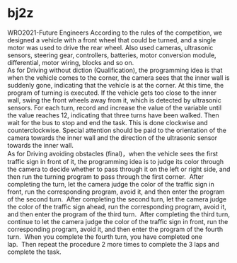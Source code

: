 # bj2z
WRO2021-Future Engineers
According to the rules of the competition, we designed a vehicle with a front wheel that could be turned, and a single motor was used to drive the rear wheel.  Also used cameras, ultrasonic sensors, steering gear, controllers, batteries, motor conversion module, differential, motor wiring, blocks and so on.  
As for Driving without diction (Qualification), the programming idea is that when the vehicle comes to the corner, the camera sees that the inner wall is suddenly gone, indicating that the vehicle is at the corner. At this time, the program of turning is executed.  If the vehicle gets too close to the inner wall, swing the front wheels away from it, which is detected by ultrasonic sensors.  For each turn, record and increase the value of the variable until the value reaches 12, indicating that three turns have been walked. Then wait for the bus to stop and end the task.  This is done clockwise and counterclockwise.  Special attention should be paid to the orientation of the camera towards the inner wall and the direction of the ultrasonic sensor towards the inner wall.  
As for Driving avoiding obstacles (final)，when the vehicle sees the first traffic sign in front of it, the programming idea is to judge its color through the camera to decide whether to pass through it on the left or right side, and then run the turning program to pass through the first corner.  After completing the turn, let the camera judge the color of the traffic sign in front, run the corresponding program, avoid it, and then enter the program of the second turn.  After completing the second turn, let the camera judge the color of the traffic sign ahead, run the corresponding program, avoid it, and then enter the program of the third turn.  After completing the third turn, continue to let the camera judge the color of the traffic sign in front, run the corresponding program, avoid it, and then enter the program of the fourth turn.  When you complete the fourth turn, you have completed one lap.  Then repeat the procedure 2 more times to complete the 3 laps and complete the task.  
